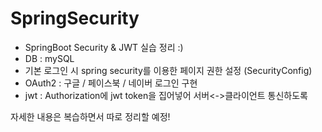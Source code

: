 # SpringSecurity

- SpringBoot Security & JWT 실습 정리 :)
- DB : mySQL
- 기본 로그인 시 spring security를 이용한 페이지 권한 설정 (SecurityConfig)
- OAuth2 : 구글 / 페이스북 / 네이버 로그인 구현 
- jwt : Authorization에 jwt token을 집어넣어 서버<->클라이언트 통신하도록

자세한 내용은 복습하면서 따로 정리할 예정!
